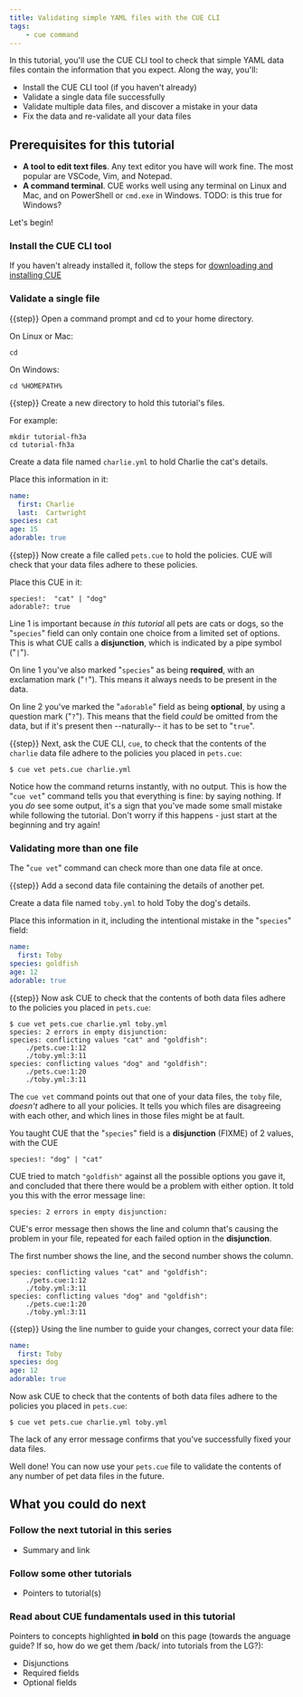 ```yaml
---
title: Validating simple YAML files with the CUE CLI
tags:
    - cue command
---
```


In this tutorial, you'll use the CUE CLI tool to check that simple YAML data files contain the information that you expect. Along the way, you'll:

- Install the CUE CLI tool (if you haven't already)
- Validate a single data file successfully
- Validate multiple data files, and discover a mistake in your data
- Fix the data and re-validate all your data files

## Prerequisites for this tutorial

- **A tool to edit text files**. Any text editor you have will work fine. The most popular are VSCode, Vim, and Notepad.
- **A command terminal**. CUE works well using any terminal on Linux and Mac, and on PowerShell or `cmd.exe` in Windows. TODO: is this true for Windows?

Let's begin!

### Install the CUE CLI tool

If you haven't already installed it, follow the steps for [downloading and installing CUE](FIXME)

### Validate a single file

{{step}}
Open a command prompt and cd to your home directory.

On Linux or Mac:

```console
cd
```

On Windows:

```console
cd %HOMEPATH%
```

{{step}}
Create a new directory to hold this tutorial's files.

For example:

```console
mkdir tutorial-fh3a
cd tutorial-fh3a
```

Create a data file named `charlie.yml` to hold Charlie the cat's details.

Place this information in it:

```yaml {title="charlie.yml"}
name:
  first: Charlie
  last:  Cartwright
species: cat
age: 15
adorable: true
```

{{step}}
Now create a file called `pets.cue` to hold the policies. CUE will check that your data files adhere to these policies.

Place this CUE in it:

```text {title="pets.cue",linenos=table}
species!:  "cat" | "dog"
adorable?: true
```

Line 1 is important because *in this tutorial* all pets are cats or dogs, so the "`species`" field can only contain one choice from a limited set of options. This is what CUE calls a **disjunction**, which is indicated by a pipe symbol ("`|`").

On line 1 you've also marked "`species`" as being **required**, with an exclamation mark ("`!`"). This means it always needs to be present in the data.

On line 2 you've marked the "`adorable`" field as being **optional**, by using a question mark ("`?`"). This means that the field *could* be omitted from the data, but if it's present then --naturally-- it has to be set to "`true`".

{{step}}
Next, ask the CUE CLI, `cue`, to check that the contents of the `charlie` data file adhere to the policies you placed in `pets.cue`:

```console
$ cue vet pets.cue charlie.yml
```

Notice how the command returns instantly, with no output. This is how the "`cue vet`" command tells you that everything is fine: by saying nothing. If you *do* see some output, it's a sign that you've made some small mistake while following the tutorial. Don't worry if this happens - just start at the beginning and try again!

### Validating more than one file

The "`cue vet`" command can check more than one data file at once.

{{step}}
Add a second data file containing the details of another pet.

Create a data file named `toby.yml` to hold Toby the dog's details.

Place this information in it, including the intentional mistake in the "`species`" field:

```yaml {title="toby.yml"}
name:
  first: Toby
species: goldfish
age: 12
adorable: true
```

{{step}}
Now ask CUE to check that the contents of both data files adhere to the policies you placed in `pets.cue`:

```console
$ cue vet pets.cue charlie.yml toby.yml
species: 2 errors in empty disjunction:
species: conflicting values "cat" and "goldfish":
    ./pets.cue:1:12
    ./toby.yml:3:11
species: conflicting values "dog" and "goldfish":
    ./pets.cue:1:20
    ./toby.yml:3:11
```

The `cue vet` command points out that one of your data files, the `toby` file, *doesn't* adhere to all your policies. It tells you which files are disagreeing with each other, and which lines in those files might be at fault.

You taught CUE that the "`species`" field is a **disjunction** (FIXME) of 2 values, with the CUE

```cue
species!: "dog" | "cat"
```

CUE tried to match `"goldfish"` against all the possible options you gave it, and concluded that there there would be a problem with either option. It told you this with the error message line:

```console
species: 2 errors in empty disjunction:
```

CUE's error message then shows the line and column that's causing the problem in your file, repeated for each failed option in the **disjunction**.

The first number shows the line, and the second number shows the column.

```console
species: conflicting values "cat" and "goldfish":
    ./pets.cue:1:12
    ./toby.yml:3:11
species: conflicting values "dog" and "goldfish":
    ./pets.cue:1:20
    ./toby.yml:3:11
```

{{step}}
Using the line number to guide your changes, correct your data file:

```yaml {title="toby.yml"}
name:
  first: Toby
species: dog
age: 12
adorable: true
```

Now ask CUE to check that the contents of both data files adhere to the policies you placed in `pets.cue`:

```console
$ cue vet pets.cue charlie.yml toby.yml
```

The lack of any error message confirms that you've successfully fixed your data files.

Well done! You can now use your `pets.cue` file to validate the contents of any number of pet data files in the future.

## What you could do next

### Follow the next tutorial in this series

- Summary and link

### Follow some other tutorials

- Pointers to tutorial(s)

### Read about CUE fundamentals used in this tutorial

Pointers to concepts highlighted **in bold** on this page (towards the anguage guide? If so, how do we get them /back/ into tutorials from the LG?):
- Disjunctions
- Required fields
- Optional fields
